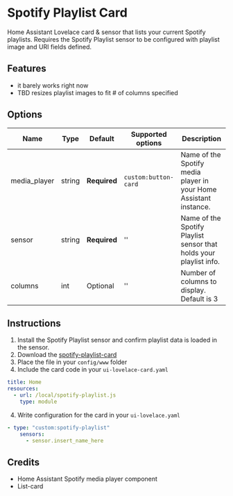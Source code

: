 # Spotify Playlist Card
Home Assistant Lovelace card &amp; sensor that lists your current Spotify playlists. Requires the Spotify Playlist sensor to be configured with playlist image and URI fields defined.

## Features

  - it barely works right now
  - TBD resizes playlist images to fit # of columns specified
  

## Options

| Name | Type | Default | Supported options  | Description
| ---- | ---- | ------- | --------- | -----------
| media_player | string | **Required** | `custom:button-card` | Name of the Spotify media player in your Home Assistant instance.
| sensor | string | **Required** | '' | Name of the Spotify Playlist sensor that holds your playlist info.
| columns | int | Optional | '' | Number of columns to display. Default is 3

## Instructions
1. Install the Spotify Playlist sensor and confirm playlist data is loaded in the sensor.
1. Download the [spotify-playlist-card](https://raw.githubusercontent.com/dnguyen800/Spotify-Playlist/master/spotify-playlist-card.js)
2. Place the file in your `config/www` folder
3. Include the card code in your `ui-lovelace-card.yaml`
```yaml
title: Home
resources:
  - url: /local/spotify-playlist.js
    type: module
```
4. Write configuration for the card in your `ui-lovelace.yaml`

```yaml
- type: "custom:spotify-playlist"
    sensors:
      - sensor.insert_name_here
```


## Credits
  - Home Assistant Spotify media player component
  - List-card

